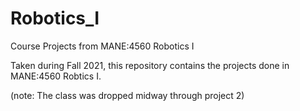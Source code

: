 # Robotics_I
Course Projects from MANE:4560 Robotics I

Taken during Fall 2021, this repository contains the projects done in MANE:4560 Robtics I.

(note: The class was dropped midway through project 2)
